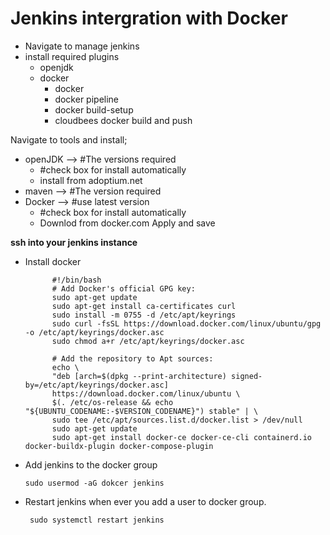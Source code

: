# Jenkins intergration with Docker

- Navigate to manage jenkins 
- install required plugins
   - openjdk
   - docker
      - docker
      - docker pipeline
      - docker build-setup
      - cloudbees docker build and push

Navigate to tools and install;
- openJDK --> #The versions required
     - #check box for install automatically
     - install from adoptium.net
- maven --> #The version required
- Docker --> #use latest version
     - #check box for install automatically
     - Downlod from docker.com
Apply and save

**ssh into your jenkins instance**

- Install docker

            #!/bin/bash
            # Add Docker's official GPG key:
            sudo apt-get update
            sudo apt-get install ca-certificates curl
            sudo install -m 0755 -d /etc/apt/keyrings
            sudo curl -fsSL https://download.docker.com/linux/ubuntu/gpg -o /etc/apt/keyrings/docker.asc
            sudo chmod a+r /etc/apt/keyrings/docker.asc

            # Add the repository to Apt sources:
            echo \
            "deb [arch=$(dpkg --print-architecture) signed-by=/etc/apt/keyrings/docker.asc] 
            https://download.docker.com/linux/ubuntu \
            $(. /etc/os-release && echo "${UBUNTU_CODENAME:-$VERSION_CODENAME}") stable" | \
            sudo tee /etc/apt/sources.list.d/docker.list > /dev/null
            sudo apt-get update
            sudo apt-get install docker-ce docker-ce-cli containerd.io docker-buildx-plugin docker-compose-plugin

- Add jenkins to the docker group

      sudo usermod -aG dokcer jenkins

- Restart jenkins when ever you add a user to docker
  group.

       sudo systemctl restart jenkins
